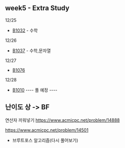 ## week5 - Extra Study

12/25
- [B1032](B1032.java) - 수학

12/26
- [B1037](B1037.java) - 수학,문자열

12/27
- [B1076](B1076.java) 

12/28
- [B1010](B1010.java)
---- 풀 예정 ----
## 난이도 상 -> BF

연산자 끼워넣기
https://www.acmicpc.net/problem/14888


https://www.acmicpc.net/problem/14501
- 브루트포스 알고리즘(다시 풀어보기)